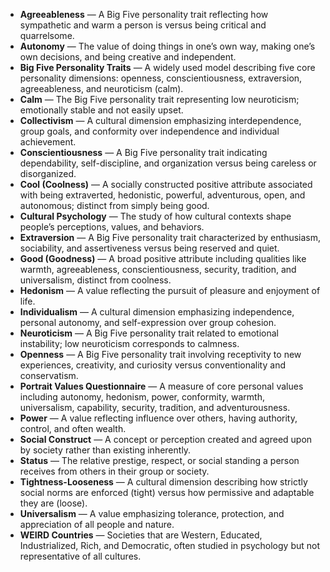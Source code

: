 - **Agreeableness** — A Big Five personality trait reflecting how sympathetic and warm a person is versus being critical and quarrelsome.  
- **Autonomy** — The value of doing things in one’s own way, making one’s own decisions, and being creative and independent.  
- **Big Five Personality Traits** — A widely used model describing five core personality dimensions: openness, conscientiousness, extraversion, agreeableness, and neuroticism (calm).  
- **Calm** — The Big Five personality trait representing low neuroticism; emotionally stable and not easily upset.  
- **Collectivism** — A cultural dimension emphasizing interdependence, group goals, and conformity over independence and individual achievement.  
- **Conscientiousness** — A Big Five personality trait indicating dependability, self-discipline, and organization versus being careless or disorganized.  
- **Cool (Coolness)** — A socially constructed positive attribute associated with being extraverted, hedonistic, powerful, adventurous, open, and autonomous; distinct from simply being good.  
- **Cultural Psychology** — The study of how cultural contexts shape people’s perceptions, values, and behaviors.  
- **Extraversion** — A Big Five personality trait characterized by enthusiasm, sociability, and assertiveness versus being reserved and quiet.  
- **Good (Goodness)** — A broad positive attribute including qualities like warmth, agreeableness, conscientiousness, security, tradition, and universalism, distinct from coolness.  
- **Hedonism** — A value reflecting the pursuit of pleasure and enjoyment of life.  
- **Individualism** — A cultural dimension emphasizing independence, personal autonomy, and self-expression over group cohesion.  
- **Neuroticism** — A Big Five personality trait related to emotional instability; low neuroticism corresponds to calmness.  
- **Openness** — A Big Five personality trait involving receptivity to new experiences, creativity, and curiosity versus conventionality and conservatism.  
- **Portrait Values Questionnaire** — A measure of core personal values including autonomy, hedonism, power, conformity, warmth, universalism, capability, security, tradition, and adventurousness.  
- **Power** — A value reflecting influence over others, having authority, control, and often wealth.  
- **Social Construct** — A concept or perception created and agreed upon by society rather than existing inherently.  
- **Status** — The relative prestige, respect, or social standing a person receives from others in their group or society.  
- **Tightness-Looseness** — A cultural dimension describing how strictly social norms are enforced (tight) versus how permissive and adaptable they are (loose).  
- **Universalism** — A value emphasizing tolerance, protection, and appreciation of all people and nature.  
- **WEIRD Countries** — Societies that are Western, Educated, Industrialized, Rich, and Democratic, often studied in psychology but not representative of all cultures.
